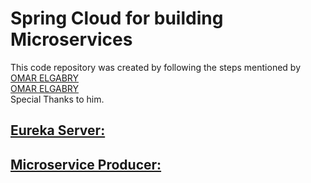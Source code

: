 # Spring Cloud for building Microservices
This code repository was created by following the steps mentioned by [OMAR ELGABRY](https://medium.com/omarelgabrys-blog/microservices-with-spring-boot-creating-our-microserivces-gateway-part-2-31f8aa6b215b) 
<br>
<a href="https://medium.com/omarelgabrys-blog/microservices-with-spring-boot-creating-our-microserivces-gateway-part-2-31f8aa6b215b" target="_blank">OMAR ELGABRY</a> 
<br>
Special Thanks to him.

## [Eureka Server:](ms-eureka-server/README.md#eureka-server) 
## [Microservice Producer:](ms-producer/README.md#microservice-producer)




